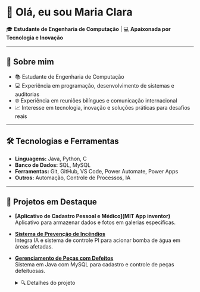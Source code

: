 # 👋 Olá, eu sou Maria Clara   

🎓 **Estudante de Engenharia de Computação** | 💻 **Apaixonada por Tecnologia e Inovação**  

---

## 🚀 Sobre mim  
- 📚 Estudante de Engenharia de Computação  
- 💻 Experiência em programação, desenvolvimento de sistemas e auditorias  
- 🌐 Experiência em reuniões bilíngues e comunicação internacional  
- 📈 Interesse em tecnologia, inovação e soluções práticas para desafios reais  

---

## 🛠️ Tecnologias e Ferramentas  
- **Linguagens:** Java, Python, C
- **Banco de Dados:** SQL, MySQL
- **Ferramentas:** Git, GitHub, VS Code, Power Automate, Power Apps
- **Outros:** Automação, Controle de Processos, IA  

---

## 📂 Projetos em Destaque  
- **[Aplicativo de Cadastro Pessoal e Médico](MIT App inventor)**  
  Aplicativo para armazenar dados e fotos em galerias específicas.  

- **[Sistema de Prevenção de Incêndios](#)**  
  Integra IA e sistema de controle PI para acionar bomba de água em áreas afetadas.  

- **[Gerenciamento de Peças com Defeitos](https://www.linkedin.com/posts/maria-clara-morgado-couto-2856a5279_java-poo-mysql-activity-7305729747643199488-idtj?utm_source=share&utm_medium=member_desktop&rcm=ACoAAEPpZUUBKDAiTuxCr9-OfvWK_lfP3doYwp8)**  
  Sistema em Java com MySQL para cadastro e controle de peças defeituosas.  

  <details>
    <summary>🔍 Detalhes do projeto</summary>

    Protótipo desenvolvido no **2º semestre de 2024** em colaboração com **Gabriela Silva**, **Maria Heloísa dos Santos**, **Richard Queiroz** e **Isabele Agostini**.  

    **Tecnologias utilizadas:**  
    - Java com Programação Orientada a Objetos (P.O.O.)  
    - MySQL para gerenciamento do banco de dados  
    - Interface gráfica para uso intuitivo  

    **Objetivos do sistema:**  
    - 📦 Registrar defeitos de forma estruturada, evitando perda de informações  
    - 📊 Padronizar e centralizar dados para análise e rastreabilidade  
    - ⚡ Agilizar a tomada de decisão na linha de produção com informações organizadas  

    **Resultados:**  
    Reforço de conhecimentos em desenvolvimento de software, integração com banco de dados e aplicação da tecnologia para otimizar processos industriais.  

  </details>
